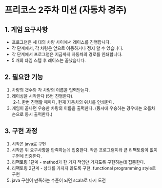 # 프리코스 2주차 미션 (자동차 경주)

## 1. 게임 요구사항

<ul>
    <li> 프로그램은 세 대의 차량 사이에서 레이스를 진행합니다.</li>
    <li> 각 단계에서, 각 차량은 앞으로 이동하거나 정지 할 수 있습니다. </li>
    <li> 각 단계에서 프로그램은 지금까지 자동차의 경로를 인쇄합니다. </li>
    <li> 5 개의 타임 스텝 후 레이스는 끝났습니다.</li>
</ul>

## 2. 필요한 기능 
1. 차량의 갯수와 각 차량의 이름을 입력받는다.<br>
2. 레이싱을 시작한다 (5번 진행한다).<br>
&nbsp;2-1. 한번 진행할 때마다, 현재 자동차의 위치를 인쇄한다.
3. 게임이 끝나면 우승한 차량의 이름을 출력한다. (동시에 우승하는 경우에는 오름차순으로 동시 출력한다.)


## 3. 구현 과정
<ol>
    <li>시작은 java로 구현</li>
    <li>시작은 위 요구사항을 만족하는데 집중한다. 작은 프로그램이라 큰 리팩토링이 없이 구현에 집중한다.</li>
    <li>리팩토링 1단계 - method가 한 가지 책임만 가지도록 구현하는데 집중한다.</li>
    <li>리팩토링 2단계 - 상태를 가지지 않도록 구현. functional programming style로 구현</li>
    <li>java 구현이 만족하는 수준이 되면 scala로 다시 도전</li>
</ol>

